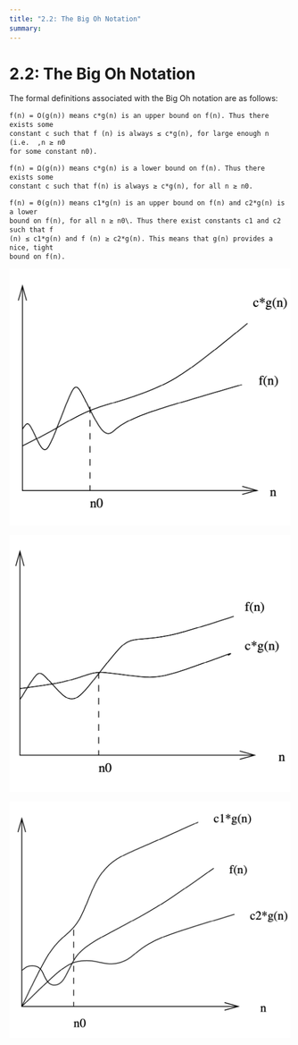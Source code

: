 ```yaml
---
title: "2.2: The Big Oh Notation"
summary: 
---
```


2.2: The Big Oh Notation
===

The formal definitions associated with the Big Oh notation are as follows:

```
f(n) = O(g(n)) means c*g(n) is an upper bound on f(n). Thus there exists some
constant c such that f (n) is always ≤ c*g(n), for large enough n (i.e.  ,n ≥ n0
for some constant n0). 
```

```
f(n) = Ω(g(n)) means c*g(n) is a lower bound on f(n). Thus there exists some
constant c such that f(n) is always ≥ c*g(n), for all n ≥ n0. 
```

```
f(n) = Θ(g(n)) means c1*g(n) is an upper bound on f(n) and c2*g(n) is a lower
bound on f(n), for all n ≥ n0\. Thus there exist constants c1 and c2 such that f
(n) ≤ c1*g(n) and f (n) ≥ c2*g(n). This means that g(n) provides a nice, tight
bound on f(n).
```

![big-o](assets/big-o.png)

![big-omega](assets/omega.png)

![big-theta](assets/theta.png)
